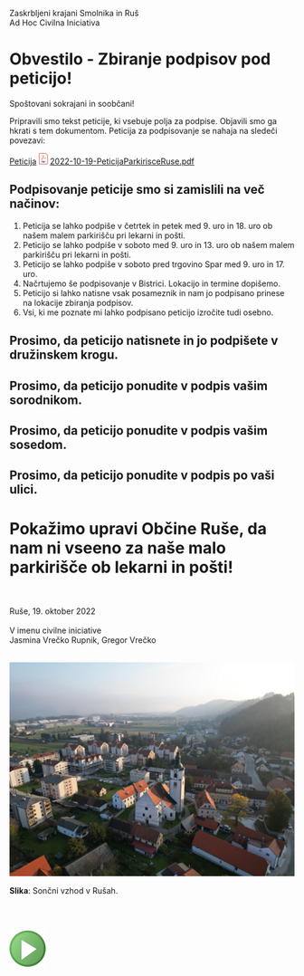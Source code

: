 
Zaskrbljeni krajani Smolnika in Ruš
<br/>
Ad Hoc Civilna Iniciativa 
<br/>


# Obvestilo - Zbiranje podpisov pod peticijo!


Spoštovani sokrajani in soobčani!

Pripravili smo tekst peticije, ki vsebuje polja za podpise. Objavili smo ga 
hkrati s tem dokumentom. Peticija za podpisovanje se nahaja na sledeči povezavi:

[Peticija](./pdf/2022-10-19-PeticijaParkirisceRuse.pdf)
![PDF](./pic/pdf16.png)
[2022-10-19-PeticijaParkirisceRuse.pdf](./pdf/2022-10-19-PeticijaParkirisceRuse.pdf)

## Podpisovanje peticije smo si zamislili na več načinov:

1.	Peticija se lahko podpiše v četrtek in petek med 9. uro in 18. uro ob našem malem parkirišču pri lekarni in pošti.
1.  Peticijo se lahko podpiše v soboto med 9. uro in 13. uro ob našem malem parkirišču pri lekarni in pošti.
1.  Peticijo se lahko podpiše v soboto pred trgovino Spar med 9. uro in 17. uro.
1.  Načrtujemo še podpisovanje v Bistrici. Lokacijo in termine dopišemo.
1.	Peticijo si lahko natisne vsak posameznik in nam jo podpisano prinese na lokacije zbiranja podpisov.
1.  Vsi, ki me poznate mi lahko podpisano peticijo izročite tudi osebno.

## Prosimo, da peticijo natisnete in jo <b>podpišete v družinskem krogu</b>.

## Prosimo, da peticijo <b>ponudite v podpis vašim sorodnikom</b>.

## Prosimo, da peticijo <b>ponudite v podpis vašim sosedom</b>.

## Prosimo, da peticijo <b>ponudite v podpis po vaši ulici</b>.

# Pokažimo upravi Občine Ruše, da nam ni vseeno za naše malo parkirišče ob lekarni in pošti!

<br/><br/>
Ruše, 19. oktober 2022 <br/><br/>
V imenu civilne iniciative<br/> 
Jasmina Vrečko Rupnik, Gregor Vrečko
<br/><br/>


![Kazalo](./pic/slika_peticija_2.jpg)

**Slika**: Sončni vzhod v Rušah.


<br/>
<br/>

![GIT](./pic/status_work_green_64x64.png)